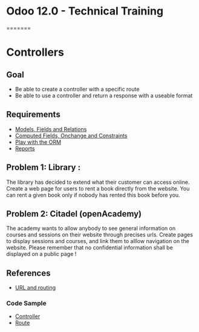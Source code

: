 # Odoo 12.0 - Technical Training
=======
# Controllers

## Goal

* Be able to create a controller with a specific route
* Be able to use a controller and return a response with a useable format

## Requirements

- [Models, Fields and Relations](https://github.com/odoo/technical-training/tree/12.0-01-models)
- [Computed Fields, Onchange and Constraints](https://github.com/odoo/technical-training/tree/12.0-02-fields)
- [Play with the ORM](https://github.com/odoo/technical-training/tree/12.0-09-orm)
- [Reports](https://github.com/odoo/technical-training/tree/12.0-10-reports)

## Problem 1: Library :

The library has decided to extend what their customer can access online. Create a web page for users to rent a book directly from the website. You can
rent a given book only if nobody has rented this book before you.

## Problem 2: Citadel (openAcademy)

The academy wants to allow anybody to see general information on courses and sessions on their website through precises urls.  Create pages to display sessions and courses, and link them to alllow navigation on the website.  Please remember that no confidential information shall be displayed on a public page !

## References

* [URL and routing](http://www.odoo.com/documentation/11.0/howtos/website.html#urls-and-routing)

### Code Sample

* [Controller](https://github.com/odoo/odoo/blob/10.0/addons/website_blog/controllers/main.py#L19)
* [Route](https://github.com/odoo/odoo/blob/10.0/addons/website_sale/controllers/main.py#L180)
